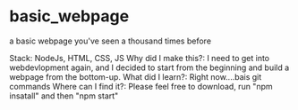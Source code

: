 # basic_webpage
a basic webpage you've seen a thousand times before

Stack: NodeJs, HTML, CSS, JS
Why did I make this?: I need to get into webdevlopment again, and I decided to start from the beginning and build a webpage from the bottom-up.
What did I learn?: Right now....bais git commands
Where can I find it?: Please feel free to download, run "npm insatall" and then "npm start"
